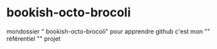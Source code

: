 # bookish-octo-brocoli
mondossier " bookish-octo-brocoli" pour apprendre github  c'est mon "" référentiel "" projet
